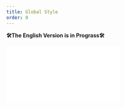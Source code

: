 ```yaml
---
title: Global Style
order: 0
---
```


**🛠The English Version is in Prograss🛠**

<embed src="@/docs/design/global/style.zh.md"></embed>
